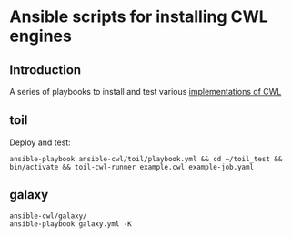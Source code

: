 # Ansible scripts for installing CWL engines

## Introduction

A series of playbooks to install and test various [implementations of CWL](https://www.commonwl.org/#Implementations)

toil
----
Deploy and test:

```
ansible-playbook ansible-cwl/toil/playbook.yml && cd ~/toil_test && bin/activate && toil-cwl-runner example.cwl example-job.yaml
```


galaxy
-----

```
ansible-cwl/galaxy/
ansible-playbook galaxy.yml -K
```